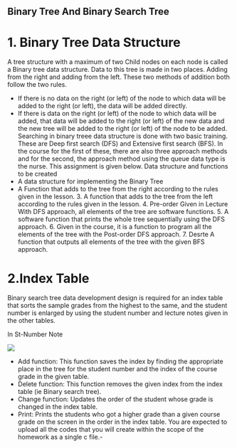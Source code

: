 Binary Tree And Binary Search Tree
-------------

# 1. Binary Tree Data Structure
A tree structure with a maximum of two Child nodes on each node is called a Binary tree data structure. Data to this tree is made in two places. Adding from the right and adding from the left. These two methods of addition both follow the two rules.
- If there is no data on the right (or left) of the node to which data will be added to the right (or left), the data will be added directly.
- If there is data on the right (or left) of the node to which data will be added, that data will be added to the right (or left) of the new data and the new tree will be added to the right (or left) of the node to be added.
Searching in binary treee data structure is done with two basic training. These are Deep first search (DFS) and Extensive first search (BFS). In the course for the first of these, there are also three approach methods and for the second, the approach method using the queue data type is the nurse. This assignment is given below.
Data structure and functions to be created
- A data structure for implementing the Binary Tree
- A Function that adds to the tree from the right according to the rules given in the lesson. 3. A function that adds to the tree from the left according to the rules given in the lesson. 4. Pre-order Given in Lecture With DFS approach, all elements of the tree are software functions. 5. A software function that prints the whole tree sequentially using the DFS approach. 6. Given in the course, it is a function to program all the elements of the tree with the Post-order DFS approach. 7. Desrte A function that outputs all elements of the tree with the given BFS approach.
# 2.Index Table
Binary search tree data development design is required for an index table that sorts the sample grades from the highest to the same, and the student number is enlarged by using the student number and lecture notes given in the other tables.

In  St-Number  Note

![](https://raw.githubusercontent.com/wirdes/binaryTreeAndSearchTree/main/%C4%B1ndexTable.png?token=AK6HHKXCFBWQNV52WDB2APS75CLLG)

- Add function: This function saves the index by finding the appropriate place in the tree for the student number and the index of the course grade in the given table.
- Delete function: This function removes the given index from the index table (ie Binary search tree).
- Change function: Updates the order of the student whose grade is changed in the index table. 
- Print: Prints the students who got a higher grade than a given course grade on the screen in the order in the index table.
You are expected to upload all the codes that you will create within the scope of the homework as a single c file.-
